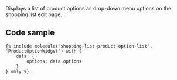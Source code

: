 Displays a list of product options as drop-down menu options on the shopping list edit page.

## Code sample

```
{% include molecule('shopping-list-product-option-list', 'ProductOptionWidget') with {
    data: {
        options: data.options
    }
} only %}
```
